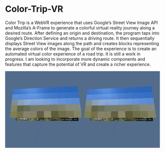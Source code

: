 # Color-Trip-VR


Color Trip is a WebVR experience that uses Google’s Street View Image API and Mozilla’s A-Frame to generate a colorful virtual reality journey along a desired route.  After defining an origin and destination, the program taps into Google’s Direction Service and returns a driving route. It then sequentially displays Street View images along the path and creates blocks representing the average colors of the image. The goal of the experience is to create an automated virtual color experience of a road trip. It is still a work in progress. I am looking to incorporate more dynamic components and features that capture the potential of VR and create a richer experience.

![picture](colorTripVR.gif)
